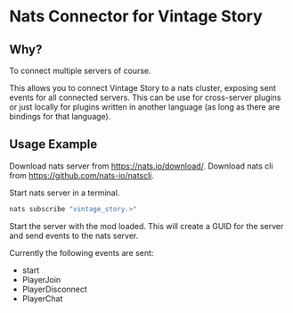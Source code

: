 # Nats Connector for Vintage Story

## Why?
To connect multiple servers of course.

This allows you to connect Vintage Story to a nats cluster, exposing sent events for all connected servers. This can be use for cross-server plugins or just locally for plugins written in another language (as long as there are bindings for that language).

## Usage Example
Download nats server from https://nats.io/download/.
Download nats cli from https://github.com/nats-io/natscli.

Start nats server in a terminal.


```sh
nats subscribe "vintage_story.>"
```

Start the server with the mod loaded. This will create a GUID for the server and send events to the nats server.

Currently the following events are sent:
- start
- PlayerJoin
- PlayerDisconnect
- PlayerChat